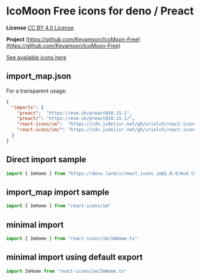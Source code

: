 # IcoMoon Free icons for deno / Preact

**License** [CC BY 4.0 License](https://github.com/Keyamoon/IcoMoon-Free/blob/master/License.txt)

**Project** [https://github.com/Keyamoon/IcoMoon-Free](https://github.com/Keyamoon/IcoMoon-Free)

[See available icons here](https://react-icons.github.io/react-icons/icons?name=im)

## import_map.json

For a transparent usage:

```json
{
  "imports": {
    "preact":  "https://esm.sh/preact@10.15.1",
    "preact/": "https://esm.sh/preact@10.15.1/",
    "react-icons/im":  "https://cdn.jsdelivr.net/gh/urielch/react-icons-im@1.0.4/mod.ts",
    "react-icons/im/": "https://cdn.jsdelivr.net/gh/urielch/react-icons-im@1.0.4/ico/",
  }
}
```

## Direct import sample

```ts
import { ImHome } from "https://deno.land/x/react_icons_im@1.0.4/mod.ts"
```

## import_map import sample

```ts
import { ImHome } from "react-icons/im"
```

## minimal import

```ts
import { ImHome } from "react-icons/im/ImHome.ts"
```

## minimal import using default export

```ts
import ImHome from "react-icons/im/ImHome.ts"
```

